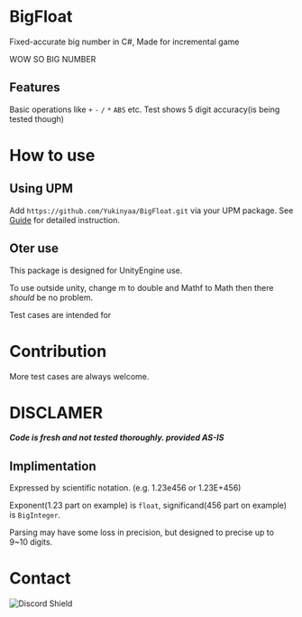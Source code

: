 # BigFloat
Fixed-accurate big number in C#, Made for incremental game

WOW SO BIG NUMBER

## Features
Basic operations like `+` `-` `/` `*` `ABS` etc.
Test shows 5 digit accuracy(is being tested though)

# How to use

## Using UPM
Add `https://github.com/Yukinyaa/BigFloat.git` via your UPM package.
See [Guide](https://docs.unity3d.com/Manual/upm-ui-giturl.html) for detailed instruction.

## Oter use
This package is designed for UnityEngine use.

To use outside unity, change m to double and Mathf to Math then there *should* be no problem.

Test cases are intended for 

# Contribution
More test cases are always welcome.

# DISCLAMER
***Code is fresh and not tested thoroughly. provided AS-IS***

## Implimentation
Expressed by scientific notation. (e.g. 1.23e456 or 1.23E+456) 

Exponent(1.23 part on example) is `float`,  significand(456 part on example) is `BigInteger`.

Parsing may have some loss in precision, but designed to precise up to 9~10 digits.

# Contact
![Discord Shield](https://discordapp.com/api/guilds/884039953611362346/widget.png?style=banner2)

